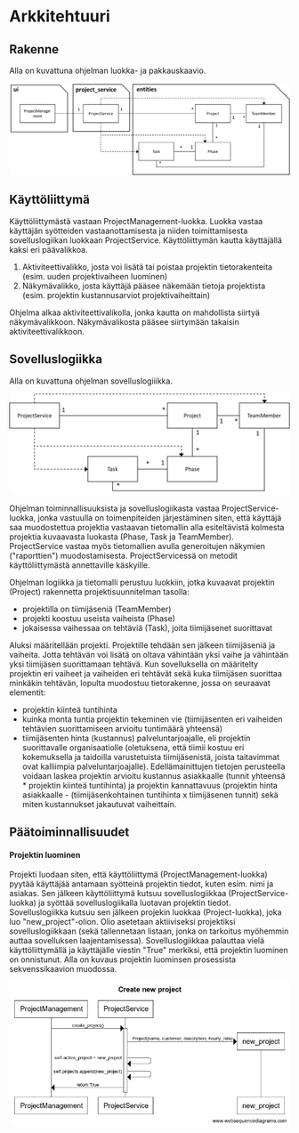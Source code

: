 # **Arkkitehtuuri**

## **Rakenne**

Alla on kuvattuna ohjelman luokka- ja pakkauskaavio.

![..](/dokumentaatio/kuvat/pakkausjaluokkakaavio.png)

## **Käyttöliittymä**

Käyttöliittymästä vastaan ProjectManagement-luokka. Luokka vastaa käyttäjän syötteiden vastaanottamisesta ja niiden toimittamisesta sovelluslogiikan luokkaan ProjectService. Käyttöliittymän kautta käyttäjällä kaksi eri päävalikkoa.
1. Aktiviteettivalikko, josta voi lisätä tai poistaa projektin tietorakenteita (esim. uuden projektivaiheen luominen)
2. Näkymävalikko, josta käyttäjä pääsee näkemään tietoja projektista (esim. projektin kustannusarviot projektivaiheittain)

Ohjelma alkaa aktiviteettivalikolla, jonka kautta on mahdollista siirtyä näkymävalikkoon. Näkymävalikosta pääsee siirtymään takaisin aktiviteettivalikkoon.

## **Sovelluslogiikka**

Alla on kuvattuna ohjelman sovelluslogiiikka.

![Kuvaus sovelluslogiikasta](/dokumentaatio/kuvat/sovelluslogiikka.png)

Ohjelman toiminnallisuuksista ja sovelluslogiikasta vastaa ProjectService-luokka, jonka vastuulla on toimenpiteiden järjestäminen siten, että käyttäjä saa muodostettua projektia vastaavan tietomallin alla esiteltävistä kolmesta projektia kuvaavasta luokasta (Phase, Task ja TeamMember). ProjectService vastaa myös tietomallien avulla generoitujen näkymien ("raporttien") muodostamisesta. ProjectServicessä on metodit käyttöliittymästä annettaville käskyille.

Ohjelman logiikka ja tietomalli perustuu luokkiin, jotka kuvaavat projektin (Project) rakennetta projektisuunnitelman tasolla:
- projektilla on tiimijäseniä (TeamMember)
- projekti koostuu useista vaiheista (Phase)
- jokaisessa vaihessaa on tehtäviä (Task), joita tiimijäsenet suorittavat

Aluksi määritellään projekti. Projektille tehdään sen jälkeen tiimijäseniä ja vaiheita. Jotta tehtävän voi lisätä on oltava vähintään yksi vaihe ja vähintään yksi tiimijäsen suorittamaan tehtävä.
Kun sovelluksella on määritelty projektin eri vaiheet ja vaiheiden eri tehtävät sekä kuka tiimijäsen suorittaa minkäkin tehtävän, lopulta muodostuu tietorakenne, jossa on seuraavat elementit:
- projektin kiinteä tuntihinta
- kuinka monta tuntia projektin tekeminen vie (tiimijäsenten eri vaiheiden tehtävien suorittamiseen arvioitu tuntimäärä yhteensä)
- tiimijäsenten hinta (kustannus) palveluntarjoajalle, eli projektin suorittavalle organisaatiolle (oletuksena, että tiimii kostuu eri kokemuksella ja taidoilla varustetuista tiimijäsenistä, joista taitavimmat ovat kalliimpia palveluntarjoajalle).
Edellämainittujen tietojen perusteella voidaan laskea projektin arvioitu kustannus asiakkaalle (tunnit yhteensä * projektin kiinteä tuntihinta) ja projektin kannattavuus (projektin hinta asiakkaalle - (tiimijäsenkohtainen tuntihinta x tiimijäsenen tunnit) sekä miten kustannukset jakautuvat vaiheittain. 


## **Päätoiminnallisuudet**

#### **Projektin luominen**

Projekti luodaan siten, että käyttöliittymä (ProjectManagement-luokka) pyytää käyttäjää antamaan syötteinä projektin tiedot, kuten esim. nimi ja asiakas. Sen jälkeen käyttöliittymä kutsuu sovelluslogiikkaa (ProjectService-luokka) ja syöttää sovelluslogiikalla luotavan projektin tiedot. Sovelluslogiikka kutsuu sen jälkeen projekin luokkaa (Project-luokka), joka luo "new_project"-olion. Olio asetetaan aktiiviseksi projektiksi sovelluslogiikkaan (sekä tallennetaan listaan, jonka on tarkoitus myöhemmin auttaa sovelluksen laajentamisessa). Sovelluslogiikkaa palauttaa vielä käyttöliittymällä ja käyttäjälle viestin "True" merkiksi, että projektin luominen on onnistunut. Alla on kuvaus projektin luominsen prosessista sekvenssikaavion muodossa.

![Projektin luominen](/dokumentaatio/kuvat/projektin_luonti.png)
